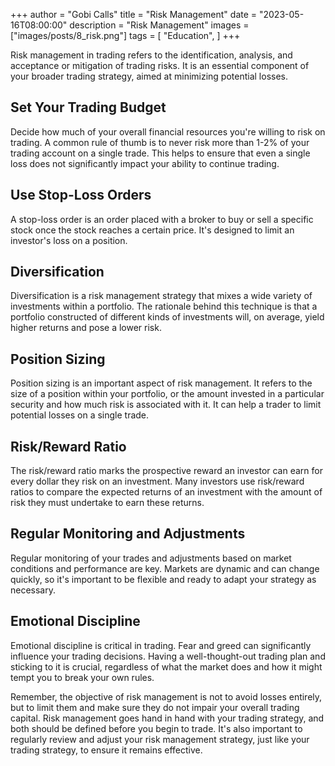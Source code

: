 +++
author = "Gobi Calls"
title = "Risk Management"
date = "2023-05-16T08:00:00"
description = "Risk Management"
images = ["images/posts/8_risk.png"]
tags = [
    "Education",
]
+++

Risk management in trading refers to the identification, analysis, and acceptance or mitigation of trading risks. It is an essential component of your broader trading strategy, aimed at minimizing potential losses.

## Set Your Trading Budget
Decide how much of your overall financial resources you're willing to risk on trading. A common rule of thumb is to never risk more than 1-2% of your trading account on a single trade. This helps to ensure that even a single loss does not significantly impact your ability to continue trading.

## Use Stop-Loss Orders
A stop-loss order is an order placed with a broker to buy or sell a specific stock once the stock reaches a certain price. It's designed to limit an investor's loss on a position.

## Diversification
Diversification is a risk management strategy that mixes a wide variety of investments within a portfolio. The rationale behind this technique is that a portfolio constructed of different kinds of investments will, on average, yield higher returns and pose a lower risk.

## Position Sizing
Position sizing is an important aspect of risk management. It refers to the size of a position within your portfolio, or the amount invested in a particular security and how much risk is associated with it. It can help a trader to limit potential losses on a single trade.

## Risk/Reward Ratio 
The risk/reward ratio marks the prospective reward an investor can earn for every dollar they risk on an investment. Many investors use risk/reward ratios to compare the expected returns of an investment with the amount of risk they must undertake to earn these returns.

## Regular Monitoring and Adjustments
Regular monitoring of your trades and adjustments based on market conditions and performance are key. Markets are dynamic and can change quickly, so it's important to be flexible and ready to adapt your strategy as necessary.

## Emotional Discipline 
Emotional discipline is critical in trading. Fear and greed can significantly influence your trading decisions. Having a well-thought-out trading plan and sticking to it is crucial, regardless of what the market does and how it might tempt you to break your own rules.


Remember, the objective of risk management is not to avoid losses entirely, but to limit them and make sure they do not impair your overall trading capital. Risk management goes hand in hand with your trading strategy, and both should be defined before you begin to trade. It's also important to regularly review and adjust your risk management strategy, just like your trading strategy, to ensure it remains effective.
